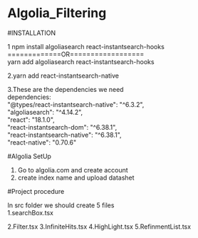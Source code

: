 # Algolia_Filtering


#INSTALLATION

1 npm install algoliasearch react-instantsearch-hooks
           =============OR==================        
yarn add algoliasearch react-instantsearch-hooks


2.yarn add react-instantsearch-native

3.These are the dependencies we need    
 dependencies:  
    "@types/react-instantsearch-native": "^6.3.2",   
    "algoliasearch": "^4.14.2",  
    "react": "18.1.0",  
    "react-instantsearch-dom": "^6.38.1",  
    "react-instantsearch-native": "^6.38.1",  
    "react-native": "0.70.6"

 
 #Algolia SetUp

1. Go to algolia.com and create account
2. create index name and upload datashet
                                        
#Project procedure
 
In src folder we should create 5 files   
  1.searchBox.tsx
     
  2.Filter.tsx
  3.InfiniteHits.tsx
  4.HighLight.tsx
  5.RefinmentList.tsx


